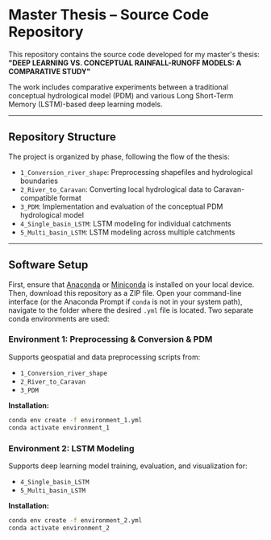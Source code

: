 # Master Thesis – Source Code Repository

This repository contains the source code developed for my master's thesis:  
**"DEEP LEARNING VS. CONCEPTUAL
RAINFALL-RUNOFF MODELS: A
COMPARATIVE STUDY"**

The work includes comparative experiments between a traditional conceptual hydrological model (PDM) and various Long Short-Term Memory (LSTM)-based deep learning models.

---

## Repository Structure

The project is organized by phase, following the flow of the thesis:

- `1_Conversion_river_shape`: Preprocessing shapefiles and hydrological boundaries  
- `2_River_to_Caravan`: Converting local hydrological data to Caravan-compatible format  
- `3_PDM`: Implementation and evaluation of the conceptual PDM hydrological model  
- `4_Single_basin_LSTM`: LSTM modeling for individual catchments  
- `5_Multi_basin_LSTM`: LSTM modeling across multiple catchments  

---

##  Software Setup
First, ensure that [Anaconda](https://www.anaconda.com/products/distribution) or [Miniconda](https://docs.conda.io/en/latest/miniconda.html) is installed on your local device. Then, download this repository as a ZIP file.
Open your command-line interface (or the Anaconda Prompt if `conda` is not in your system path), navigate to the folder where the desired `.yml` file is located.
Two separate conda environments are used:

### Environment 1: Preprocessing & Conversion & PDM
Supports geospatial and data preprocessing scripts from:

- `1_Conversion_river_shape`  
- `2_River_to_Caravan`  
- `3_PDM`  

**Installation:**
```bash
conda env create -f environment_1.yml
conda activate environment_1
```
### Environment 2: LSTM Modeling

Supports deep learning model training, evaluation, and visualization for:

- `4_Single_basin_LSTM`  
- `5_Multi_basin_LSTM`  

**Installation:**
```bash
conda env create -f environment_2.yml
conda activate environment_2
